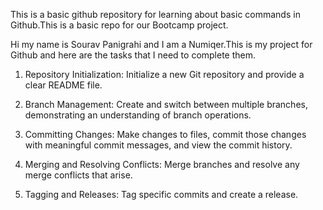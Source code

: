 This is a basic github repository for learning about basic commands in Github.This is a basic repo for our Bootcamp project.

Hi my name is Sourav Panigrahi and I am a Numiqer.This is my project for Github and here are the tasks that I need to complete them.


1. Repository Initialization: Initialize a new Git repository and provide a clear README file.

2. Branch Management: Create and switch between multiple branches, demonstrating an understanding of branch operations.

3. Committing Changes: Make changes to files, commit those changes with meaningful commit messages, and view the commit history.

4. Merging and Resolving Conflicts: Merge branches and resolve any merge conflicts that arise.

5. Tagging and Releases: Tag specific commits and create a release.


